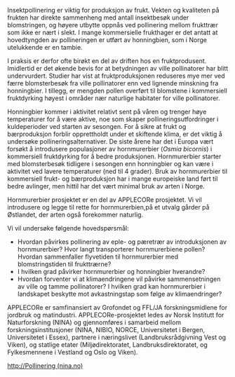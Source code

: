 Insektpollinering er viktig for produksjon av frukt. Vekten og kvaliteten på frukten har direkte sammenheng med antall insektbesøk under blomstringen, og høyere utbytte oppnås ved pollinering mellom frukttrær som ikke er nært i slekt. I mange kommersielle frukthager er det antatt at hovedtyngden av pollineringen er utført av honningbien, som i Norge utelukkende er en tambie. 

I praksis er derfor ofte birøkt en del av driften hos en fruktprodusent. Imidlertid er det økende bevis for at betydningen av ville pollinatorer har blitt undervurdert. Studier har vist at fruktproduksjonen reduseres mye mer ved færre blomsterbesøk fra ville pollinatorer enn ved lignende minskning fra honningbier. I tillegg, er mengden pollen overført til blomstene i kommersiell fruktdyrking høyest i områder nær naturlige habitater for ville pollinatorer. 

Honningbier kommer i aktivitet relativt sent på våren og trenger høye temperaturer for å være aktive, noe som skaper pollineringsutfordringer i kuldeperioder ved starten av sesongen. For å sikre at frukt og bærproduksjon forblir opprettholdt under et skiftende klima, er det viktig å undersøke pollineringsalternativer. De siste årene har det i Europa vært forsøkt å introdusere populasjoner av hornmurerbier (_Osmia bicornis_) i kommersiell fruktdyrking for å bedre produksjonen. Hornmurerbier starter med blomsterbesøk tidligere i sesongen enn honningbier og kan være i aktivitet ved lavere temperaturer (ned til 4 grader). Bruk av hornmurerbier til kommersiell frukt- og bærproduksjon har i mange europeiske land ført til bedre avlinger, men hittil har det vært minimal bruk av arten i Norge. 

Hornmurerbier prosjektet er en del av APPLECORe prosjektet. Vi vil introdusere og legge til rette for hornmurerbien,på et utvalg gårder på Østlandet, der arten også forekommer naturlig. 

Vi vil undersøke følgende hovedspørsmål: 

* Hvordan påvirkes pollinering av eple- og pæretrær av introduksjonen av hornmurerbier? Hvor langt transporterer hornmurerbiene pollen? Hvordan sammenfaller flyvetiden til hornmurerbier med blomstringstiden til frukttrærne?
* I hvilken grad påvirker hornmurerbier og honningbier hverandre?
* Hvordan forventer vi at klimaendringene vil påvirke sammensetningen av ville og tamme pollinatorer? I hvilken grad kan hornmurerbier i landskapet beskytte mot avkastningstap som følge av klimaendringer?

APPLECORe er samfinansiert av Grofondet og FFL/JA forskningsmidlene for jordbruk og matindustri. APPLECORe-prosjektet ledes av Norsk Institutt for Naturforskning (NINA) og gjennomføres i samarbeid mellom forskningsinstitusjoner (NINA, NIBIO, NORCE, Universitetet i Bergen, Universitetet i Essex), partnere i næringslivet (Landbruksrådgivning Vest og Viken), og statlige etater (Miljødirektoratet, Landbruksdirektoratet, og Fylkesmennene i Vestland og Oslo og Viken). 

[http://Pollinering (nina.no)](https://www.nina.no/V%C3%A5re-fagomr%C3%A5der/Pollinering)